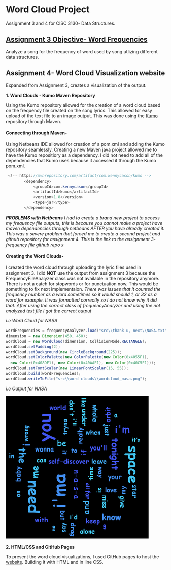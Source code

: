 # Word Cloud Project
Assignment 3 and 4 for CISC 3130- Data Structures. 

## [Assignment 3 Objective- Word Frequencies](https://github.com/alexfuoc/WordCounterApp)

Analyze a song for the frequency of word used by song utlizing different data structures.

## Assignment 4- Word Cloud Visualization website

Expanded from Assignment 3, creates a visualization of the output.

**1. Word Clouds - Kumo Maven Repository**

Using the Kumo repository allowed for the creation of a word cloud based on the frequency file created on the song lyrics. This allowed for easy upload of the text file to an image output. This was done using the [Kumo](https://github.com/kennycason/kumo) repository through Maven.

#### Connecting through Maven-
Using Netbeans IDE allowed for creation of a pom.xml and adding the Kumo repository seamlessly. Creating a new Maven java project allowed me to have the Kumo repositiory as a dependency. I did not need to add all of the dependencies that Kumo uses because it accessed it through the Kumo pom.xml. 

```java
 <!-- https://mvnrepository.com/artifact/com.kennycason/kumo -->
        <dependency>
            <groupId>com.kennycason</groupId>
            <artifactId>kumo</artifactId>
            <version>1.8</version>
            <type>jar</type>
        </dependency>
```

***PROBLEMS with Netbeans*** *I had to create a brand new project to access my frequency file outputs, this is because you cannot make a project have maven dependencies through netbeans AFTER you have already created it. This was a severe problem that forced me to create a second project and github repository for assignment 4. This is the link to the assignment 3- frequency file github repo [x](https://github.com/alexfuoc/WordCounterApp)*

#### Creating the Word Clouds-
I created the word cloud through uploading the lyric files used in assignment 3. I did **NOT** use the output from assignment 3 because the FrequencyFileAnalyzer class was not available in the repository anymore. There is not a catch for stopwords or for punctuation now. This would be something to fix next implementaion. *There was issues that it counted the frequency number as a word sometimes so it would should 1, or 32 as a word for example. It was formatted correctly so I do not know why it did that. After using the correct class of frequencyAnalyzer and using the not analyzed text file I got the correct output*

*i.e Word Cloud for NASA*
```java
wordFrequencies = frequencyAnalyzer.load("src\\thank u, next\\NASA.txt");
dimension = new Dimension(450, 450);
wordCloud = new WordCloud(dimension, CollisionMode.RECTANGLE);
wordCloud.setPadding(2);
wordCloud.setBackground(new CircleBackground(225));
wordCloud.setColorPalette(new ColorPalette(new Color(0x4055F1), 
  new Color(0x408DF1), new Color(0x40AAF1), new Color(0x40C5F1)));
wordCloud.setFontScalar(new LinearFontScalar(15, 55));
wordCloud.build(wordFrequencies);
wordCloud.writeToFile("src\\word clouds\\wordcloud_nasa.png");
```
*i.e Output for NASA*

![Nasa Image](https://github.com/alexfuoc/WordClouds/blob/master/src/word%20clouds/wordcloud_nasa.png)



**2. HTML/CSS and GitHub Pages**

To present the word cloud visualizations, I used GitHub pages to host the [website](https://alexfuoc.github.io/WordClouds/). Building it with HTML and in line CSS. 
